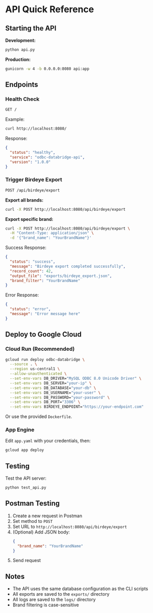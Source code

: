 # API Quick Reference

## Starting the API

**Development:**
```bash
python api.py
```

**Production:**
```bash
gunicorn -w 4 -b 0.0.0.0:8080 api:app
```

## Endpoints

### Health Check
```bash
GET /
```

Example:
```bash
curl http://localhost:8080/
```

Response:
```json
{
  "status": "healthy",
  "service": "odbc-databridge-api",
  "version": "1.0.0"
}
```

### Trigger Birdeye Export

```bash
POST /api/birdeye/export
```

**Export all brands:**
```bash
curl -X POST http://localhost:8080/api/birdeye/export
```

**Export specific brand:**
```bash
curl -X POST http://localhost:8080/api/birdeye/export \
  -H "Content-Type: application/json" \
  -d '{"brand_name": "YourBrandName"}'
```

Success Response:
```json
{
  "status": "success",
  "message": "Birdeye export completed successfully",
  "record_count": 42,
  "output_file": "exports/birdeye_export.json",
  "brand_filter": "YourBrandName"
}
```

Error Response:
```json
{
  "status": "error",
  "message": "Error message here"
}
```

## Deploy to Google Cloud

### Cloud Run (Recommended)

```bash
gcloud run deploy odbc-databridge \
  --source . \
  --region us-central1 \
  --allow-unauthenticated \
  --set-env-vars DB_DRIVER="MySQL ODBC 8.0 Unicode Driver" \
  --set-env-vars DB_SERVER="your-ip" \
  --set-env-vars DB_DATABASE="your-db" \
  --set-env-vars DB_USERNAME="your-user" \
  --set-env-vars DB_PASSWORD="your-password" \
  --set-env-vars DB_PORT="3306" \
  --set-env-vars BIRDEYE_ENDPOINT="https://your-endpoint.com"
```

Or use the provided `Dockerfile`.

### App Engine

Edit `app.yaml` with your credentials, then:
```bash
gcloud app deploy
```

## Testing

Test the API server:
```bash
python test_api.py
```

## Postman Testing

1. Create a new request in Postman
2. Set method to `POST`
3. Set URL to `http://localhost:8080/api/birdeye/export`
4. (Optional) Add JSON body:
   ```json
   {
     "brand_name": "YourBrandName"
   }
   ```
5. Send request

## Notes

- The API uses the same database configuration as the CLI scripts
- All exports are saved to the `exports/` directory
- All logs are saved to the `logs/` directory
- Brand filtering is case-sensitive
